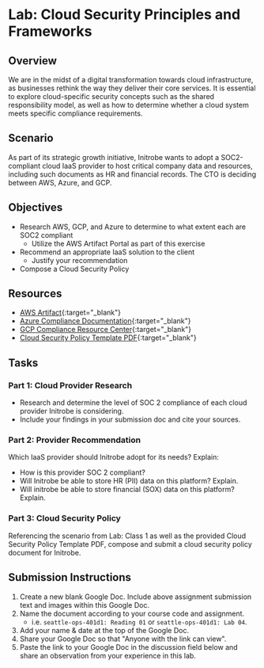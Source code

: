 # Lab: Cloud Security Principles and Frameworks

## Overview

We are in the midst of a digital transformation towards cloud infrastructure, as businesses rethink the way they deliver their core services. It is essential to explore cloud-specific security concepts such as the shared responsibility model, as well as how to determine whether a cloud system meets specific compliance requirements.

## Scenario

As part of its strategic growth initiative, Initrobe wants to adopt a SOC2-compliant cloud IaaS provider to host critical company data and resources, including such documents as HR and financial records. The CTO is deciding between AWS, Azure, and GCP.

## Objectives

- Research AWS, GCP, and Azure to determine to what extent each are SOC2 compliant
  - Utilize the AWS Artifact Portal as part of this exercise
- Recommend an appropriate IaaS solution to the client
  - Justify your recommendation
- Compose a Cloud Security Policy

## Resources

- [AWS Artifact](https://aws.amazon.com/artifact/){:target="_blank"}
- [Azure Compliance Documentation](https://docs.microsoft.com/en-us/azure/compliance/){:target="_blank"}
- [GCP Compliance Resource Center](https://cloud.google.com/security/compliance/){:target="_blank"}
- [Cloud Security Policy Template PDF](https://www.icloud.com/iclouddrive/0E1ux7MCK6hvgjOO9NeSAJGYA#Cloud_security_policy_template){:target="_blank"}

## Tasks

### Part 1: Cloud Provider Research

- Research and determine the level of SOC 2 compliance of each cloud provider Initrobe is considering.
- Include your findings in your submission doc and cite your sources.

### Part 2: Provider Recommendation

Which IaaS provider should Initrobe adopt for its needs? Explain:
- How is this provider SOC 2 compliant?
- Will Initrobe be able to store HR (PII) data on this platform? Explain.
- Will initrobe be able to store financial (SOX) data on this platform? Explain.

### Part 3: Cloud Security Policy

Referencing the scenario from Lab: Class 1 as well as the provided Cloud Security Policy Template PDF, compose and submit a cloud security policy document for Initrobe.

## Submission Instructions

1. Create a new blank Google Doc. Include above assignment submission text and images within this Google Doc.
1. Name the document according to your course code and assignment.
   - i.e. `seattle-ops-401d1: Reading 01` or `seattle-ops-401d1: Lab 04`.
1. Add your name & date at the top of the Google Doc.
1. Share your Google Doc so that "Anyone with the link can view".
1. Paste the link to your Google Doc in the discussion field below and share an observation from your experience in this lab.
